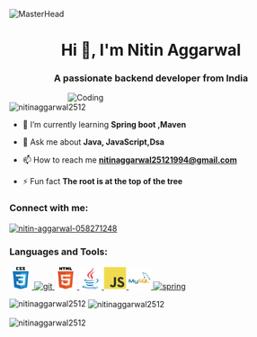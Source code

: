![MasterHead](https://media2.giphy.com/headers/GitHub/w8ZJLtJbmuph.gif
)


<h1 align="center">Hi 👋, I'm Nitin Aggarwal</h1>
<h3 align="center">A passionate backend developer from India</h3>
<img align="right" alt="Coding" width="400" src="https://cdn.dribbble.com/users/1162077/screenshots/3848914/programmer.gif">



<p align="left"> <img src="https://komarev.com/ghpvc/?username=nitinaggarwal2512&label=Profile%20views&color=0e75b6&style=flat" alt="nitinaggarwal2512" /> </p>

- 🌱 I’m currently learning **Spring boot ,Maven**

- 💬 Ask me about **Java, JavaScript,Dsa**

- 📫 How to reach me **nitinaggarwal25121994@gmail.com**

- ⚡ Fun fact **The root is at the top of the tree**

<h3 align="left">Connect with me:</h3>
<p align="left">
<a href="https://linkedin.com/in/nitin-aggarwal-058271248" target="blank"><img align="center" src="https://raw.githubusercontent.com/rahuldkjain/github-profile-readme-generator/master/src/images/icons/Social/linked-in-alt.svg" alt="nitin-aggarwal-058271248" height="30" width="40" /></a>
</p>

<h3 align="left">Languages and Tools:</h3>
<p align="left"> <a href="https://www.w3schools.com/css/" target="_blank" rel="noreferrer"> <img src="https://raw.githubusercontent.com/devicons/devicon/master/icons/css3/css3-original-wordmark.svg" alt="css3" width="40" height="40"/> </a> <a href="https://git-scm.com/" target="_blank" rel="noreferrer"> <img src="https://www.vectorlogo.zone/logos/git-scm/git-scm-icon.svg" alt="git" width="40" height="40"/> </a> <a href="https://www.w3.org/html/" target="_blank" rel="noreferrer"> <img src="https://raw.githubusercontent.com/devicons/devicon/master/icons/html5/html5-original-wordmark.svg" alt="html5" width="40" height="40"/> </a> <a href="https://www.java.com" target="_blank" rel="noreferrer"> <img src="https://raw.githubusercontent.com/devicons/devicon/master/icons/java/java-original.svg" alt="java" width="40" height="40"/> </a> <a href="https://developer.mozilla.org/en-US/docs/Web/JavaScript" target="_blank" rel="noreferrer"> <img src="https://raw.githubusercontent.com/devicons/devicon/master/icons/javascript/javascript-original.svg" alt="javascript" width="40" height="40"/> </a> <a href="https://www.mysql.com/" target="_blank" rel="noreferrer"> <img src="https://raw.githubusercontent.com/devicons/devicon/master/icons/mysql/mysql-original-wordmark.svg" alt="mysql" width="40" height="40"/> </a> <a href="https://spring.io/" target="_blank" rel="noreferrer"> <img src="https://www.vectorlogo.zone/logos/springio/springio-icon.svg" alt="spring" width="40" height="40"/> </a> </p>

<p><img align="left" src="https://github-readme-stats.vercel.app/api/top-langs?username=nitinaggarwal2512&show_icons=true&locale=en&layout=compact" alt="nitinaggarwal2512" /></p>

<p>&nbsp;<img align="center" src="https://github-readme-stats.vercel.app/api?username=nitinaggarwal2512&show_icons=true&locale=en" alt="nitinaggarwal2512" /></p>

<p><img align="center" src="https://github-readme-streak-stats.herokuapp.com/?user=nitinaggarwal2512&" alt="nitinaggarwal2512" /></p>
